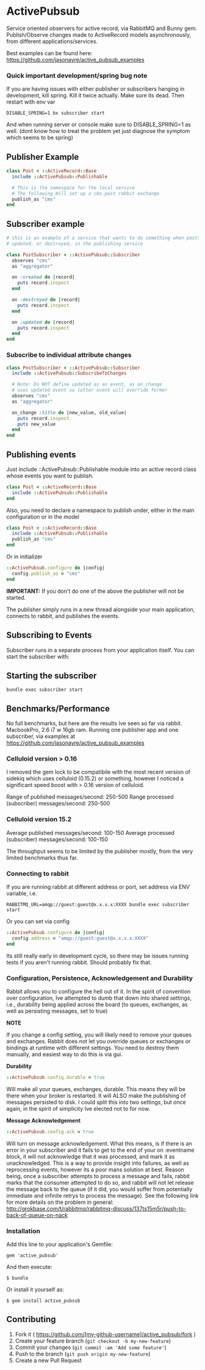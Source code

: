 # ActivePubsub

Service oriented observers for active record, via RabbitMQ and Bunny gem. Publish/Observe changes made to ActiveRecord models asynchronously, from different applications/services.

Best examples can be found here:
https://github.com/jasonayre/active_pubsub_examples

### Quick important development/spring bug note ###
If you are having issues with either publisher or subscribers hanging in development,
kill spring. Kill it twice actually. Make sure its dead. Then restart with env var

```
DISABLE_SPRING=1 bx subscriber start
```

And when running server or console make sure to DISABLE_SPRING=1 as well. (dont know how to treat the problem yet just diagnose the symptom which seems to be spring)

## Publisher Example
``` ruby
class Post < ::ActiveRecord::Base
  include ::ActivePubsub::Publishable

  # This is the namespace for the local service
  # The following Will set up a cms.post rabbit exchange
  publish_as "cms"
end
```

## Subscriber example
``` ruby
# this is an example of a service that wants to do something when posts are created,
# updated, or destroyed, in the publishing service

class PostSubscriber < ::ActivePubsub::Subscriber
  observes "cms"
  as "aggregator"

  on :created do |record|
    puts record.inspect
  end

  on :destroyed do |record|
    puts record.inspect
  end

  on :updated do |record|
    puts record.inspect
  end
end
```

### Subscribe to individual attribute changes

``` ruby
class PostSubscriber < ::ActivePubsub::Subscriber
  include ::ActivePubsub::SubscribeToChanges

  # Note: Do NOT define updated as an event, as on_change
  # uses updated event so latter event will override former
  observes "cms"
  as "aggregator"

  on_change :title do |new_value, old_value|
    puts record.inspect
    puts new_value
  end
end
```

## Publishing events

Just include ::ActivePubsub::Publishable module into an active record class whose events you want to publish.

``` ruby
class Post < ::ActiveRecord::Base
  include ::ActivePubsub::Publishable
end
```

Also, you need to declare a namespace to publish under, either in the main configuration or in the model

``` ruby
class Post < ::ActiveRecord::Base
  include ::ActivePubsub::Publishable
  publish_as "cms"
end
```

Or in initializer

``` ruby
::ActivePubsub.configure do |config|
  config.publish_as = "cms"
end
```

**IMPORTANT:** If you don't do one of the above the publisher will not be started.

The publisher simply runs in a new thread alongside your main application, connects to rabbit, and publishes the events.

## Subscribing to Events

Subscriber runs in a separate process from your application itself. You can start the subscriber with:

## Starting the subscriber

```
bundle exec subscriber start
```

## Benchmarks/Performance

No full benchmarks, but here are the results Ive seen so far via rabbit. MacbookPro, 2.6 i7 w 16gb ram. Running one publisher app and one subscriber, via examples at https://github.com/jasonayre/active_pubsub_examples

### Celluloid version > 0.16

I removed the gem lock to be compatibile with the most recent version of sidekiq which uses celluloid (0.15.2) or something, however I noticed a significant speed boost with > 0.16 version of celluloid.

Range of published messages/second: 250-500
Range processed (subscriber) messages/second: 250-500

### Celluloid version 15.2

Average published messages/second: 100-150
Average processed (subscriber) messages/second: 100-150

The throughput seems to be limited by the publisher mostly, from the very limited benchmarks thus far.

### Connecting to rabbit

If you are running rabbit at different address or port, set address via ENV variable, i.e.

```
RABBITMQ_URL=amqp://guest:guest@x.x.x.x:XXXX bundle exec subscriber start
```

Or you can set via config

``` ruby
::ActivePubsub.configure do |config|
  config.address = "amqp://guest:guest@x.x.x.x:XXXX"
end
```

Its still really early in development cycle, so there may be issues running tests if you aren't running rabbit. Should probably fix that.

### Configuration, Persistence, Acknowledgement and Durability

Rabbit allows you to configure the hell out of it. In the spirit of convention over configuration, Ive attempted to dumb that down into shared settings, i.e., durability being applied across the board (to queues, exchanges, as well as persisting messages, set to true)

**NOTE**

If you change a config setting, you will likely need to remove your queues and exchanges. Rabbit does not let you override queues or exchanges or bindings at runtime with different settings. You need to destroy them manually, and easiest way to do this is via gui.

**Durability**

``` ruby
::ActivePubsub.config.durable = true
```

Will make all your queues, exchanges, durable. This means they will be there when your broker is restarted. It will ALSO make the publishing of messages persisted to disk. I could split this into two settings, but once again, in the spirit of simplicity Ive elected not to for now.


**Message Acknowledgement**

``` ruby
::ActivePubsub.config.ack = true
```

Will turn on message acknowledgement. What this means, is if there is an error in your subscriber and it fails to get to the end of your on :eventname block, it will not acknowledge that it was processed, and mark it as unacknowledged. This is a way to provide insight into failures, as well as reprocessing events, however its a poor mans solution at best. Reason being, once a subscriber attempts to process a message and fails, rabbit marks that the consumer attempted to do so, and rabbit will not let release the message back to the queue (if it did, you would suffer from potentially immediate and infinite retrys to process the message). See the following link for more details on the problem in general: http://grokbase.com/t/rabbitmq/rabbitmq-discuss/137ts15m5r/push-to-back-of-queue-on-nack

### Installation

Add this line to your application's Gemfile:

    gem 'active_pubsub'

And then execute:

    $ bundle

Or install it yourself as:

    $ gem install active_pubsub



## Contributing

1. Fork it ( https://github.com/[my-github-username]/active_pubsub/fork )
2. Create your feature branch (`git checkout -b my-new-feature`)
3. Commit your changes (`git commit -am 'Add some feature'`)
4. Push to the branch (`git push origin my-new-feature`)
5. Create a new Pull Request
